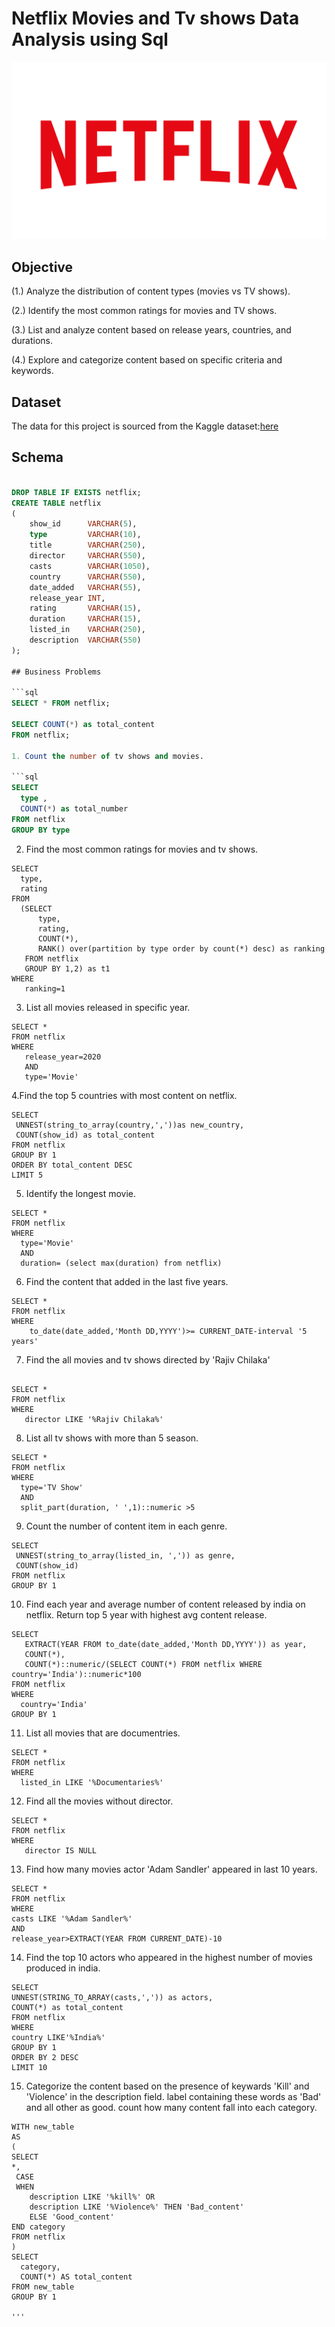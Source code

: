 # Netflix Movies and Tv shows Data Analysis using Sql
![netflix logo](https://github.com/Ojaswini22/Netflix-Data-Analysis/blob/main/580b57fcd9996e24bc43c529.png)
## Objective
(1.) Analyze the distribution of content types (movies vs TV shows).

(2.) Identify the most common ratings for movies and TV shows.

(3.) List and analyze content based on release years, countries, and durations.

(4.) Explore and categorize content based on specific criteria and keywords.

## Dataset

The data for this project is sourced from the Kaggle dataset:[here](https://www.kaggle.com/datasets/shivamb/netflix-shows)

## Schema

```sql

DROP TABLE IF EXISTS netflix;
CREATE TABLE netflix
(
    show_id      VARCHAR(5),
    type         VARCHAR(10),
    title        VARCHAR(250),
    director     VARCHAR(550),
    casts        VARCHAR(1050),
    country      VARCHAR(550),
    date_added   VARCHAR(55),
    release_year INT,
    rating       VARCHAR(15),
    duration     VARCHAR(15),
    listed_in    VARCHAR(250),
    description  VARCHAR(550)
);

## Business Problems

```sql
SELECT * FROM netflix;

SELECT COUNT(*) as total_content
FROM netflix;

1. Count the number of tv shows and movies.

```sql
SELECT 
  type ,
  COUNT(*) as total_number
FROM netflix
GROUP BY type
```
2. Find the most common ratings for movies and tv shows.
```
SELECT
  type,
  rating
FROM
  (SELECT
      type,
      rating,
      COUNT(*),
      RANK() over(partition by type order by count(*) desc) as ranking
   FROM netflix
   GROUP BY 1,2) as t1
WHERE
   ranking=1
```

3. List all movies released in specific year.

```
SELECT *
FROM netflix
WHERE 
   release_year=2020
   AND
   type='Movie'
```
4.Find the top 5 countries with most content on netflix.

```
SELECT 
 UNNEST(string_to_array(country,','))as new_country,
 COUNT(show_id) as total_content
FROM netflix
GROUP BY 1
ORDER BY total_content DESC
LIMIT 5
```

5. Identify the longest movie.

```
SELECT *
FROM netflix
WHERE
  type='Movie'
  AND
  duration= (select max(duration) from netflix)
  ```

6. Find the content that added in the last five years.

```
SELECT *
FROM netflix
WHERE
    to_date(date_added,'Month DD,YYYY')>= CURRENT_DATE-interval '5 years'
```

7. Find the all movies and tv shows directed by 'Rajiv Chilaka'

```

SELECT *
FROM netflix
WHERE
   director LIKE '%Rajiv Chilaka%'
   ```

8. List all tv shows with more than 5 season.

```
SELECT *
FROM netflix
WHERE
  type='TV Show'
  AND
  split_part(duration, ' ',1)::numeric >5
  ```

9. Count the number of content item in each genre.
```
SELECT 
 UNNEST(string_to_array(listed_in, ',')) as genre,
 COUNT(show_id)
FROM netflix
GROUP BY 1
```
10. Find each year and average number of  content released by india on netflix. Return top 5 year with highest avg content release.

```
SELECT 
   EXTRACT(YEAR FROM to_date(date_added,'Month DD,YYYY')) as year,
   COUNT(*),
   COUNT(*)::numeric/(SELECT COUNT(*) FROM netflix WHERE country='India')::numeric*100
FROM netflix
WHERE
  country='India'
GROUP BY 1
```
11. List all movies that are documentries.
```
SELECT *
FROM netflix
WHERE
  listed_in LIKE '%Documentaries%'
```
12. Find all the movies without director.
```
SELECT *
FROM netflix
WHERE
   director IS NULL
```
13. Find how many movies actor 'Adam Sandler' appeared in last 10 years.
```
SELECT *
FROM netflix
WHERE 
casts LIKE '%Adam Sandler%'
AND
release_year>EXTRACT(YEAR FROM CURRENT_DATE)-10
```
14. Find the top 10 actors who appeared in the highest number of  movies produced in india.
```
SELECT 
UNNEST(STRING_TO_ARRAY(casts,',')) as actors,
COUNT(*) as total_content
FROM netflix
WHERE
country LIKE'%India%'
GROUP BY 1
ORDER BY 2 DESC
LIMIT 10
```
15. Categorize the content based on the presence of keywards 'Kill' and 'Violence' in the description field. 
    label containing these words as 'Bad' and all other as good. count how many content fall into each category.
```
WITH new_table
AS
(
SELECT
*,
 CASE
 WHEN 
    description LIKE '%kill%' OR
    description LIKE '%Violence%' THEN 'Bad_content'
    ELSE 'Good_content'
END category
FROM netflix
)
SELECT
  category,
  COUNT(*) AS total_content
FROM new_table
GROUP BY 1

'''
